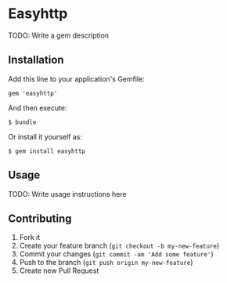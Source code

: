 # Easyhttp

TODO: Write a gem description

## Installation

Add this line to your application's Gemfile:

    gem 'easyhttp'

And then execute:

    $ bundle

Or install it yourself as:

    $ gem install easyhttp

## Usage

TODO: Write usage instructions here

## Contributing

1. Fork it
2. Create your feature branch (`git checkout -b my-new-feature`)
3. Commit your changes (`git commit -am 'Add some feature'`)
4. Push to the branch (`git push origin my-new-feature`)
5. Create new Pull Request
